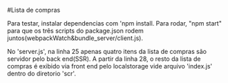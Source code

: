 #Lista de compras

Para testar, instalar dependencias com 'npm install. Para rodar, "npm start" para que os três scripts do package.json rodem juntos(webpackWatch&bundle_server/client.js).

No 'server.js', na linha 25 apenas quatro itens da lista de compras são servidor pelo back end(SSR). A partir da linha 28, o resto da lista de compras é exibido via front end pelo localstorage vide arquivo 'index.js' dentro do diretorio 'scr'.